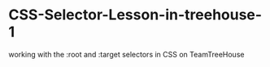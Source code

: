 # CSS-Selector-Lesson-in-treehouse-1
working with the :root and :target selectors in CSS on TeamTreeHouse
